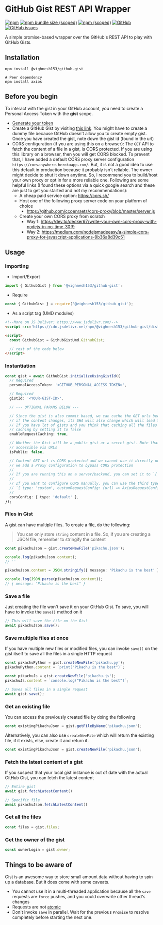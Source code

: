 # GitHub Gist REST API Wrapper

[![npm](https://img.shields.io/npm/dt/@vighnesh153/github-gist)](https://img.shields.io/npm/dt/@vighnesh153/github-gist)
[![npm bundle size (scoped)](https://img.shields.io/bundlephobia/minzip/@vighnesh153/github-gist)](https://img.shields.io/bundlephobia/minzip/@vighnesh153/github-gist)
[![npm (scoped)](https://img.shields.io/npm/v/@vighnesh153/-version)](https://www.npmjs.com/package/@vighnesh153/-version)
[![GitHub](https://img.shields.io/github/license/vighnesh153/vighnesh153-turbo)](https://github.com/vighnesh153/vighnesh153-turbo/blob/main/LICENSE)
[![GitHub issues](https://img.shields.io/github/issues/vighnesh153/vighnesh153-turbo)](https://github.com/vighnesh153/vighnesh153-turbo/issues)

A simple promise-based wrapper over the GitHub's REST API to play with GitHub Gists.

## Installation

```shell
npm install @vighnesh153/github-gist

# Peer dependency
npm install axios
```

## Before you begin

To interact with the gist in your GitHub account, you need to create a Personal Access Token with the **gist** scope.

- [Generate your token](https://github.com/settings/tokens/new?scopes=gist)
- Create a GitHub Gist by visiting [this link](https://gist.github.com/). You might have to create a dummy file because
  GitHub doesn't allow you to create empty gist. Once you have created the gist, note down the gist id (found in the
  url)
- CORS configuration (if you are using this on a browser): The `GET` API to fetch the content of a file in a gist, is
  CORS protected. If you are using this library on a browser, then you will get CORS blocked. To prevent that, I have
  added a default CORS proxy server configuration `https://corsanywhere.herokuapp.com/`. But, it is not a good idea to
  use this default in production because it probably isn't reliable. The owner might decide to shut it down anytime. So,
  I recommend you to build/host your own proxy or opt in for a more reliable one. Following are some helpful links (I
  found these options via a quick google search and these are just to get you started and not my recommendations):
    - A cheap paid service option: https://cors.sh/
    - Host one of the following proxy server code on your platform of choice
        - https://github.com/ccoenraets/cors-proxy/blob/master/server.js
    - Create your own CORS proxy from scratch
        - Way 1: https://dev.to/decker67/write-your-own-cors-proxy-with-nodejs-in-no-time-30f9
        - Way 2: https://medium.com/nodejsmadeeasy/a-simple-cors-proxy-for-javascript-applications-9b36a8d39c51

## Usage

### Importing

* Import/Export

```ts
import { GithubGist } from '@vighnesh153/github-gist';
```

* Require

```js
const { GithubGist } = require('@vighnesh153/github-gist');
```

* As a script tag (UMD modules)

```html
<!--More on JS Deliver: https://www.jsdelivr.com/-->
<script src='https://cdn.jsdelivr.net/npm/@vighnesh153/github-gist/dist/main.umd.js'></script>

<script>
  const GithubGist = GithubGistUmd.GithubGist;

  // rest of the code below
</script>
```

### Instantiation

```ts
const gist = await GithubGist.initializeUsingGistId({
  // Required
  personalAccessToken: '<GITHUB_PERSONAL_ACCESS_TOKEN>',

  // Required
  gistId: '<YOUR-GIST-ID>',

  // --- OPTIONAL PARAMS BELOW ---

  // Since the gist is also commit based, we can cache the GET urls because git guarantees that
  // if the content changes, its SHA will also change which will lead to a new URL for latest content
  // If you have lot of gists and you think that caching all the files will be heavy, you can disable
  // caching by setting it to false
  enableRequestCaching: true,

  // Whether the Gist will be a public gist or a secret gist. Note that secret gists are still
  // accessible via URLs
  isPublic: false,

  // Content GET url is CORS protected and we cannot use it directly on the frontend. So, by default,
  // we add a Proxy configuration to bypass CORS protection
  //
  // If you are running this on a server/backend, you can set it to `{ type: 'none' }`
  //
  // If you want to configure CORS manually, you can use the third type:
  // `{ type: 'custom', customRequestConfig: (url) => AxiosRequestConfig }`
  //
  corsConfig: { type: 'default' },
});
```

### Files in Gist

A gist can have multiple files. To create a file, do the following:

> You can only store `string` content in a file. So, if you are creating a JSON file, remember to stringify the content

```ts
const pikachuJson = gist.createNewFile('pikachu.json');

console.log(pikachuJson.content);
// ''

pikachuJson.content = JSON.stringify({ message: 'Pikachu is the best' });

console.log(JSON.parse(pikachuJson.content));
// { message: "Pikachu is the best" }
```

### Save a file

Just creating the file won't save it on your GitHub Gist. To save, you will have to invoke the `save()` method on it

```ts
// This will save the file on the Gist
await pikachuJson.save();
```

### Save multiple files at once

If you have multiple new files or modified files, you can invoke `save()` on the gist itself to save all the files in a
single HTTP request

```ts
const pikachuPython = gist.createNewFile('pikachu.py');
pikachuPython.content = `print("Pikachu is the best")`;

const pikachuJs = gist.createNewFile('pikachu.js');
pikachuJs.content = `console.log("Pikachu is the best")`;

// Saves all files in a single request
await gist.save();
```

### Get an existing file

You can access the previously created file by doing the following

```ts
const existingPikachuJson = gist.getFileByName('pikachu.json');
```

Alternatively, you can also use `createNewFile` which will return the existing file, if it exists, else, create it and
return it.

```ts
const existingPikachuJson = gist.createNewFile('pikachu.json');
```

### Fetch the latest content of a gist

If you suspect that your local gist instance is out of date with the actual GitHub Gist, you can fetch the latest content

```ts
// Entire gist
await gist.fetchLatestContent()

// Specific file
await pikachuJson.fetchLatestContent()
```

### Get all the files

```ts
const files = gist.files;
```

### Get the owner of the gist

```ts
const ownerLogin = gist.owner;
```

## Things to be aware of

Gist is an awesome way to store small amount data without having to spin up a database. But it does come with some
caveats.

- You cannot use it in a multi-threaded application because all the `save` requests are `force` pushes, and you could
  overwrite other thread's changes
- Requests are not [atomic](<https://en.wikipedia.org/wiki/Atomicity_(database_systems)>)
- Don't invoke `save` in parallel. Wait for the previous `Promise` to resolve completely before starting the next one.
